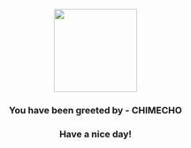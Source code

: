 <p align="center">
            <img src="https://raw.githubusercontent.com/PokeAPI/sprites/master/sprites/pokemon/358.png" width="150" height="150">
          </p>
          <h3 align="center">You have been greeted by - <b>CHIMECHO</b></h3>
          <h3 align="center">Have a nice day!</h3>
